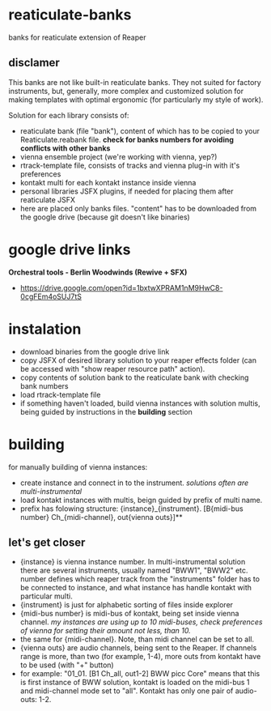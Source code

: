 # reaticulate-banks
banks for reaticulate extension of Reaper

## disclamer
This banks are not like built-in reaticulate banks. They not suited for factory instruments, but, generally, more complex and customized solution for making templates with optimal ergonomic (for particularly my style of work).

Solution for each library consists of:
- reaticulate bank (file "bank"), content of which has to be copied to your Reaticulate.reabank file. **check for banks numbers for avoiding conflicts with other banks**
- vienna ensemble project (we're working with vienna, yep?)
- rtrack-template file, consists of tracks and vienna plug-in with it's preferences
- kontakt multi for each kontakt instance inside vienna
- personal libraries JSFX plugins, if needed for placing them after reaticulate JSFX
- here are placed only banks files. "content" has to be downloaded from the google drive (because git doesn't like binaries)

# google drive links

**Orchestral tools - Berlin Woodwinds (Rewive + SFX)**
- https://drive.google.com/open?id=1bxtwXPRAM1nM9HwC8-0cgFEm4oSUJ7tS

# instalation
- download binaries from the google drive link
- copy JSFX of desired library solution to your reaper effects folder (can be accessed with "show reaper resource path" action).
- copy contents of solution bank to the reaticulate bank with checking bank numbers
- load rtrack-template file
- if something haven't loaded, build vienna instances with solution multis, being guided by instructions in the **building** section

# building
for manually building of vienna instances:
- create instance and connect in to the instrument. *solutions often are multi-instrumental*
- load kontakt instances with multis, beign guided by prefix of multi name. 
- prefix has folowing structure: \{instance}\_\{instrument\}. \[B\{midi-bus number\} Ch\_\{midi-channel\}, out\{vienna outs\}\]**
## let's get closer
- \{instance} is vienna instance number. In multi-instrumental solution there are several instruments, usually named "BWW1", "BWW2" etc. number defines which reaper track from the "instruments" folder has to be connected to instance, and what instance has handle kontakt with particular multi.
- \{instrument\} is just for alphabetic sorting of files inside explorer
- \{midi-bus number\} is midi-bus of kontakt, being set inside vienna channel. *my instances are using up to 10 midi-buses, check preferences of vienna for setting their amount not less, than 10.*
- the same for \{midi-channel\}. Note, than midi channel can be set to all.
- \{vienna outs\} are audio channels, being sent to the Reaper. If channels range is more, than two (for example, 1-4), more outs from kontakt have to be used (with "+" button)
- for example: "01\_01. \[B1 Ch_all, out1-2\] BWW picc Core" means that this is first instance of BWW solution, kontakt is loaded on the midi-bus 1 and midi-channel mode set to "all". Kontakt has only one pair of audio-outs: 1-2.
